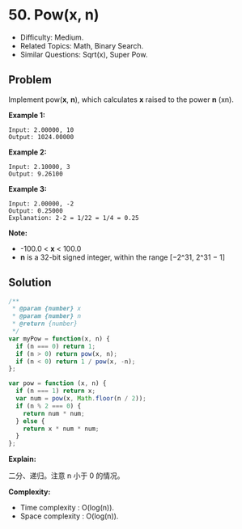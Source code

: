 # 50. Pow(x, n)

- Difficulty: Medium.
- Related Topics: Math, Binary Search.
- Similar Questions: Sqrt(x), Super Pow.

## Problem

Implement pow(**x**, **n**), which calculates **x** raised to the power **n** (xn).

**Example 1:**

```
Input: 2.00000, 10
Output: 1024.00000
```

**Example 2:**

```
Input: 2.10000, 3
Output: 9.26100
```

**Example 3:**

```
Input: 2.00000, -2
Output: 0.25000
Explanation: 2-2 = 1/22 = 1/4 = 0.25
```

**Note:**

- -100.0 < **x** < 100.0
- **n** is a 32-bit signed integer, within the range [−2^31, 2^31 − 1]

## Solution

```javascript
/**
 * @param {number} x
 * @param {number} n
 * @return {number}
 */
var myPow = function(x, n) {
  if (n === 0) return 1;
  if (n > 0) return pow(x, n);
  if (n < 0) return 1 / pow(x, -n);
};

var pow = function (x, n) {
  if (n === 1) return x;
  var num = pow(x, Math.floor(n / 2));
  if (n % 2 === 0) {
    return num * num;
  } else {
    return x * num * num;
  }
};
```

**Explain:**

二分、递归。注意 n 小于 0 的情况。

**Complexity:**

* Time complexity : O(log(n)).
* Space complexity : O(log(n)).
